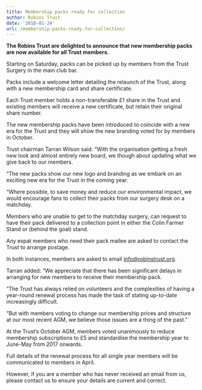 ```yaml
---
title: Membership packs ready for collection
author: Robins Trust
date: '2018-01-24'
url: /membership-packs-ready-for-collection/
---
```


**The Robins Trust are delighted to announce that new membership packs are now available for all Trust members.**

Starting on Saturday, packs can be picked up by members from the Trust Surgery in the main club bar.

Packs include a welcome letter detailing the relaunch of the Trust, along with a new membership card and share certificate.

Each Trust member holds a non-transferable £1 share in the Trust and existing members will receive a new certificate, but retain their original share number.

The new membership packs have been introduced to coincide with a new era for the Trust and they will show the new branding voted for by members in October.

Trust chairman Tarran Wilson said: &#8220;With the organisation getting a fresh new look and almost entirely new board, we though about updating what we give back to our members.

&#8220;The new packs show our new logo and branding as we embark on an exciting new era for the Trust in the coming year.

&#8220;Where possible, to save money and reduce our environmental impact, we would encourage fans to collect their packs from our surgery desk on a matchday.

Members who are unable to get to the matchday surgery, can request to have their pack delivered to a collection point in either the Colin Farmer Stand or (behind the goal) stand.

Any expat members who need their pack mailee are asked to contact the Trust to arrange postage.

In both instances, members are asked to email info@robinstrust.org.

Tarran added: &#8220;We appreciate that there has been significant delays in arranging for new members to receive their membership pack.

&#8220;The Trust has always relied on volunteers and the complexities of having a year-round renewal process has made the task of stating up-to-date increasingly difficult.

&#8220;But with members voting to change our membership prices and structure at our most recent AGM, we believe those issues are a thing of the past.&#8221;

At the Trust&#8217;s October AGM, members voted unanimously to reduce membership subscriptions to £5 and standardise the membership year to June-May from 2017 onwards.

Full details of the renewal process for all single year members will be communicated to members in April.

However, if you are a member who has never received an email from us, please contact us to ensure your details are current and correct.
